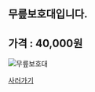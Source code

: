 
무릎보호대입니다.
--------------------

## 가격 : 40,000원

![무릎보호대](http://www.badmintonmarket.co.kr/data/shopimages/product/052002032001000040.jpg)

[사러가기](http://www.badmintonmarket.co.kr/front/productdetail.php?productcode=052002032001000040)


